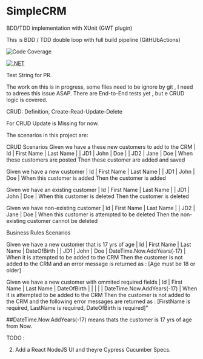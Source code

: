 # SimpleCRM
BDD/TDD implementation with XUnit (GWT plugin)

This is BDD / TDD double loop with full build pipeline (GitHUbActions)

![Code Coverage](https://img.shields.io/badge/Code%20Coverage-68%25-yellow?style=flat)

[![.NET](https://github.com/steevessaillant/SimpleCRM/actions/workflows/dotnet.yml/badge.svg?branch=main)](https://github.com/steevessaillant/SimpleCRM/actions/workflows/dotnet.yml)

Test String for PR.

The work on this is in progress, some files need to be ignore by git , I need to adrees this issue ASAP.
There are End-to-End tests yet , but e CRUD logic is covered.

CRUD: Definition, Create-Read-Update-Delete

For CRUD Update is Missing for now.


The scenarios in this project are:

CRUD Scenarios
Given we have a these new customers to add to the CRM
| Id    | First Name | Last Name | 
| JD1   | John       | Doe       |
| JD2   | Jane       | Doe       |
When these customers are posted
Then these customer are added and saved

Given we have a new customer
| Id    | First Name | Last Name |
| JD1   | John       | Doe       |
When this customer is added
Then the customer is added

Given we have an existing customer
| Id    | First Name | Last Name |
| JD1   | John       | Doe       |
When this customer is deleted
Then the customer is deleted

Given we have non-existing customer
| Id    | First Name | Last Name |
| JD2   | Jane       | Doe       |
When this customer is attempted to be deleted
Then the non-existing customer cannot be deleted

Business Rules Scenarios

Given we have a new customer that is 17 yrs of age
| Id    | First Name | Last Name | DateOfBirth						   |
| JD1   | John       | Doe       | DateTime.Now.AddYears(-17)          |
When it is attempted to be added to the CRM
Then the customer is not added to the CRM and an error message is returned as : [Age must be 18 or older]

Given we have a new customer with ommited required fields
| Id    | First Name | Last Name | DateOfBirth						   |
|       |            |           | DateTime.Now.AddYears(-17)          |
When it is attempted to be added to the CRM
Then the customer is not added to the CRM and the following error messages are returned as : [FirstName is required, LastName is required, DateOfBirth is required]"

##DateTime.Now.AddYears(-17)  means thats the customer is 17 yrs of age from Now.








TODO : 

2. Add a React NodeJS UI and theyre Cypress Cucumber Specs.




